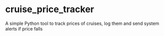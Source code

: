 # cruise_price_tracker
A simple Python tool to track prices of cruises, log them and send system alerts if price falls
